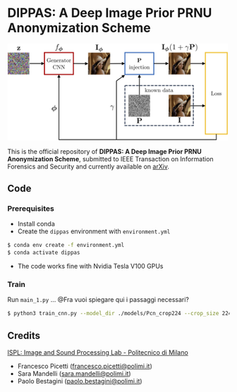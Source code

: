 # DIPPAS: A Deep Image Prior PRNU Anonymization Scheme
<img src="assets/dip_scheme.png" width="500">


This is the official repository of **DIPPAS: A Deep Image Prior PRNU Anonymization Scheme**,
submitted to IEEE Transaction on Information Forensics and Security and currently available on [arXiv](https://arxiv.org/pdf/2012.03581.pdf).

## Code

### Prerequisites

- Install conda
- Create the `dippas` environment with `environment.yml`
```bash
$ conda env create -f environment.yml
$ conda activate dippas
```
- The code works fine with Nvidia Tesla V100 GPUs

### Train

Run `main_1.py` ... @Fra vuoi spiegare qui i passaggi necessari?

```bash
$ python3 train_cnn.py --model_dir ./models/Pcn_crop224 --crop_size 224 --base_network Pcn
```

## Credits
[ISPL: Image and Sound Processing Lab - Politecnico di Milano](http://ispl.deib.polimi.it/)
- Francesco Picetti (francesco.picetti@polimi.it)
- Sara Mandelli (sara.mandelli@polimi.it)
- Paolo Bestagini (paolo.bestagini@polimi.it) 
